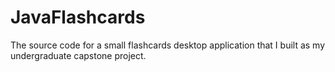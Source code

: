 # JavaFlashcards
The source code for a small flashcards desktop application that I built as my undergraduate capstone project.
